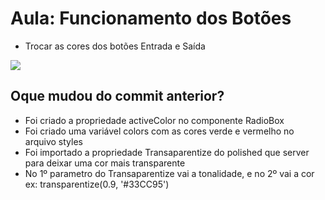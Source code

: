 # Aula: Funcionamento dos Botões
* Trocar as cores dos botões Entrada e Saída

![](https://imgur.com/J7KSwML.png)

## Oque mudou do commit anterior?
* Foi criado a propriedade activeColor no componente RadioBox
* Foi criado uma variável colors com as cores verde e vermelho no arquivo styles
* Foi importado a propriedade Transaparentize do polished que server para deixar uma cor mais transparente
* No 1º parametro do Transaparentize vai a tonalidade, e no 2º vai a cor ex: transparentize(0.9, '#33CC95') 
